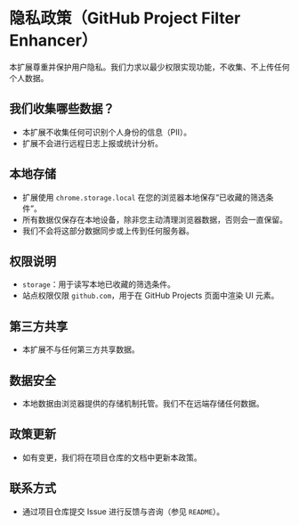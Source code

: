 # 隐私政策（GitHub Project Filter Enhancer）

本扩展尊重并保护用户隐私。我们力求以最少权限实现功能，不收集、不上传任何个人数据。

## 我们收集哪些数据？
- 本扩展不收集任何可识别个人身份的信息（PII）。
- 扩展不会进行远程日志上报或统计分析。

## 本地存储
- 扩展使用 `chrome.storage.local` 在您的浏览器本地保存“已收藏的筛选条件”。
- 所有数据仅保存在本地设备，除非您主动清理浏览器数据，否则会一直保留。
- 我们不会将这部分数据同步或上传到任何服务器。

## 权限说明
- `storage`：用于读写本地已收藏的筛选条件。
- 站点权限仅限 `github.com`，用于在 GitHub Projects 页面中渲染 UI 元素。

## 第三方共享
- 本扩展不与任何第三方共享数据。

## 数据安全
- 本地数据由浏览器提供的存储机制托管。我们不在远端存储任何数据。

## 政策更新
- 如有变更，我们将在项目仓库的文档中更新本政策。

## 联系方式
- 通过项目仓库提交 Issue 进行反馈与咨询（参见 `README`）。

